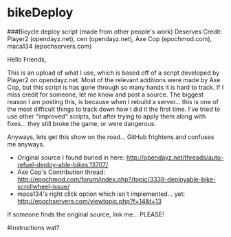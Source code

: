 bikeDeploy
==========
###Bicycle deploy script (made from other people's work)
Deserves Credit: Player2 (opendayz.net), cen (opendayz.net), Axe Cop (epochmod.com), maca134 (epochservers.com)



Hello Friends,

This is an upload of what I use, which is based off of a script developed by Player2 on opendayz.net. Most of the relevant additions were made by Axe Cop, but this script is has gone through so many hands it is hard to track. If I miss credit for someone, let me know and post a source. The biggest reason I am posting this, is because when I rebuild a server... this is one of the most difficult things to track down how I did it the first time. I've tried to use other "improved" scripts, but after trying to apply them along with fixes... they still broke the game, or were dangerous.

Anyways, lets get this show on the road... GitHub frightens and confuses me anyways.
- Original source I found buried in here: http://opendayz.net/threads/auto-refuel-deploy-able-bikes.13707/
- Axe Cop's Contribution thread: http://epochmod.com/forum/index.php?/topic/3339-deployable-bike-scrollwheel-issue/
- maca134's right click option which isn't implemented... yet: http://epochservers.com/viewtopic.php?f=14&t=13

If someone finds the original source, link me... PLEASE!

#Instructions
wat?
